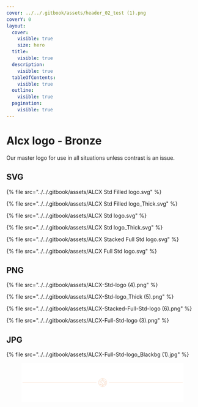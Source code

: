 ```yaml
---
cover: ../../.gitbook/assets/header_02_test (1).png
coverY: 0
layout:
  cover:
    visible: true
    size: hero
  title:
    visible: true
  description:
    visible: true
  tableOfContents:
    visible: true
  outline:
    visible: true
  pagination:
    visible: true
---
```


# Alcx logo - Bronze

Our master logo for use in all situations unless contrast is an issue.

## SVG <a href="#svg" id="svg"></a>



{% file src="../../.gitbook/assets/ALCX Std Filled logo.svg" %}

{% file src="../../.gitbook/assets/ALCX Std Filled logo_Thick.svg" %}

{% file src="../../.gitbook/assets/ALCX Std logo.svg" %}

{% file src="../../.gitbook/assets/ALCX Std logo_Thick.svg" %}

{% file src="../../.gitbook/assets/ALCX Stacked Full Std logo.svg" %}

{% file src="../../.gitbook/assets/ALCX Full Std logo.svg" %}



## PNG

{% file src="../../.gitbook/assets/ALCX-Std-logo (4).png" %}

{% file src="../../.gitbook/assets/ALCX-Std-logo_Thick (5).png" %}

{% file src="../../.gitbook/assets/ALCX-Stacked-Full-Std-logo (6).png" %}

{% file src="../../.gitbook/assets/ALCX-Full-Std-logo (3).png" %}

## JPG

{% file src="../../.gitbook/assets/ALCX-Full-Std-logo_Blackbg (1).jpg" %}

<figure><img src="../../.gitbook/assets/header_02_test (1).png" alt=""><figcaption></figcaption></figure>
